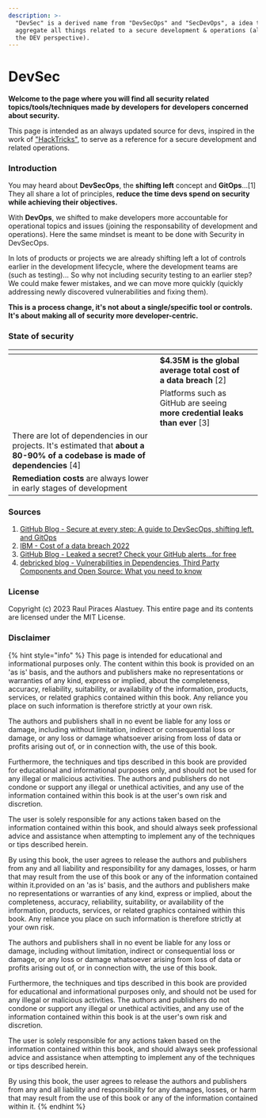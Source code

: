 ```yaml
---
description: >-
  "DevSec" is a derived name from "DevSecOps" and "SecDevOps", a idea to
  aggregate all things related to a secure development & operations (always from
  the DEV perspective).
---
```


# DevSec

**Welcome to the page where you will find all security related topics/tools/techniques made by developers for developers concerned about security.**

This page is intended as an always updated source for devs, inspired in the work of ["HackTricks"](https://book.hacktricks.xyz/), to serve as a reference for a secure development and related operations.

### Introduction

You may heard about **DevSecOps**, the **shifting left** concept and **GitOps**...\[1] They all share a lot of principles, **reduce the time devs spend on security while achieving their objectives.**

With **DevOps**, we shifted to make developers more accountable for operational topics and issues (joining the responsability of development and operations). Here the same mindset is meant to be done with Security in DevSecOps.

In lots of products or projects we are already shifting left a lot of controls earlier in the development lifecycle, where the development teams are (such as testing)... So why not including security testing to an earlier step? We could make fewer mistakes, and we can move more quickly (quickly addressing newly discovered vulnerabilities and fixing them).

**This is a process change, it's not about a single/specific tool or controls. It's about making all of security more developer-centric.**

### **State of security**

<table data-view="cards"><thead><tr><th></th><th></th><th></th></tr></thead><tbody><tr><td></td><td><strong>$4.35M is the global average total cost of a data breach</strong> [2]</td><td></td></tr><tr><td></td><td>Platforms such as GitHub are seeing <strong>more credential leaks than ever</strong> [3]</td><td></td></tr><tr><td>There are lot of dependencies in our projects. It's estimated that <strong>about a 80-90% of a codebase is made of dependencies</strong> [4]</td><td></td><td></td></tr><tr><td><strong>Remediation costs</strong> are always lower in early stages of development</td><td></td><td></td></tr></tbody></table>

### Sources

1. [GitHub Blog - Secure at every step: A guide to DevSecOps, shifting left, and GitOps](https://github.blog/2020-08-13-secure-at-every-step-a-guide-to-devsecops-shifting-left-and-gitops/)
2. [IBM - Cost of a data breach 2022](https://www.ibm.com/reports/data-breach)
3. [GitHub Blog - Leaked a secret? Check your GitHub alerts…for free](https://github.blog/2022-12-15-leaked-a-secret-check-your-github-alerts-for-free/)
4. [debricked blog - Vulnerabilities in Dependencies, Third Party Components and Open Source: What you need to know](https://debricked.com/blog/vulnerabilities-dependencies/)

### License

Copyright (c) 2023 Raul Piraces Alastuey. This entire page and its contents are licensed under the MIT License.

### Disclaimer

{% hint style="info" %}
This page is intended for educational and informational purposes only. The content within this book is provided on an 'as is' basis, and the authors and publishers make no representations or warranties of any kind, express or implied, about the completeness, accuracy, reliability, suitability, or availability of the information, products, services, or related graphics contained within this book. Any reliance you place on such information is therefore strictly at your own risk.

The authors and publishers shall in no event be liable for any loss or damage, including without limitation, indirect or consequential loss or damage, or any loss or damage whatsoever arising from loss of data or profits arising out of, or in connection with, the use of this book.

Furthermore, the techniques and tips described in this book are provided for educational and informational purposes only, and should not be used for any illegal or malicious activities. The authors and publishers do not condone or support any illegal or unethical activities, and any use of the information contained within this book is at the user's own risk and discretion.

The user is solely responsible for any actions taken based on the information contained within this book, and should always seek professional advice and assistance when attempting to implement any of the techniques or tips described herein.

By using this book, the user agrees to release the authors and publishers from any and all liability and responsibility for any damages, losses, or harm that may result from the use of this book or any of the information contained within it.provided on an 'as is' basis, and the authors and publishers make no representations or warranties of any kind, express or implied, about the completeness, accuracy, reliability, suitability, or availability of the information, products, services, or related graphics contained within this book. Any reliance you place on such information is therefore strictly at your own risk.

The authors and publishers shall in no event be liable for any loss or damage, including without limitation, indirect or consequential loss or damage, or any loss or damage whatsoever arising from loss of data or profits arising out of, or in connection with, the use of this book.

Furthermore, the techniques and tips described in this book are provided for educational and informational purposes only, and should not be used for any illegal or malicious activities. The authors and publishers do not condone or support any illegal or unethical activities, and any use of the information contained within this book is at the user's own risk and discretion.

The user is solely responsible for any actions taken based on the information contained within this book, and should always seek professional advice and assistance when attempting to implement any of the techniques or tips described herein.

By using this book, the user agrees to release the authors and publishers from any and all liability and responsibility for any damages, losses, or harm that may result from the use of this book or any of the information contained within it.
{% endhint %}
